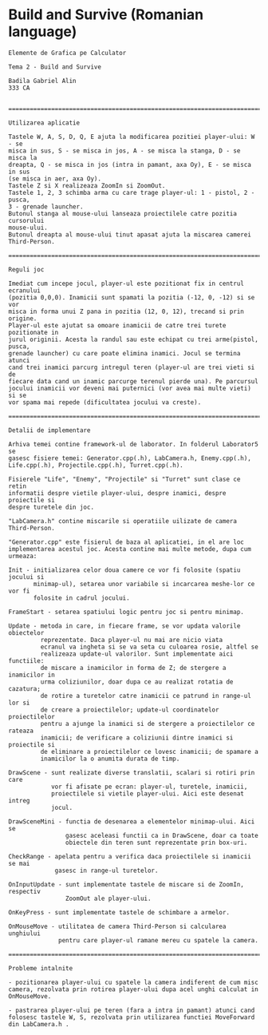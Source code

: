# Build and Survive (Romanian language)



	Elemente de Grafica pe Calculator
	
	Tema 2 - Build and Survive
	
	Badila Gabriel Alin
	333 CA
	
	
	============================================================================
	
	Utilizarea aplicatie
	
	Tastele W, A, S, D, Q, E ajuta la modificarea pozitiei player-ului: W - se 
	misca in sus, S - se misca in jos, A - se misca la stanga, D - se misca la 
	dreapta, Q - se misca in jos (intra in pamant, axa Oy), E - se misca in sus 
	(se misca in aer, axa Oy).
	Tastele Z si X realizeaza ZoomIn si ZoomOut. 
	Tastele 1, 2, 3 schimba arma cu care trage player-ul: 1 - pistol, 2 - pusca, 
	3 - grenade launcher.
	Butonul stanga al mouse-ului lanseaza proiectilele catre pozitia cursorului 
	mouse-ului.
	Butonul dreapta al mouse-ului tinut apasat ajuta la miscarea camerei 
	Third-Person.
	
	============================================================================
	
	Reguli joc
	
	Imediat cum incepe jocul, player-ul este pozitionat fix in centrul ecranului 
	(pozitia 0,0,0). Inamicii sunt spamati la pozitia (-12, 0, -12) si se vor 
	misca in forma unui Z pana in pozitia (12, 0, 12), trecand si prin origine. 
	Player-ul este ajutat sa omoare inamicii de catre trei turete pozitionate in 
	jurul originii. Acesta la randul sau este echipat cu trei arme(pistol, pusca, 
	grenade launcher) cu care poate elimina inamici. Jocul se termina atunci 
	cand trei inamici parcurg intregul teren (player-ul are trei vieti si de 
	fiecare data cand un inamic parcurge terenul pierde una). Pe parcursul 
	jocului inamicii vor deveni mai puternici (vor avea mai multe vieti) si se 
	vor spama mai repede (dificultatea jocului va creste).
	
	============================================================================
	
	Detalii de implementare
	
	Arhiva temei contine framework-ul de laborator. In folderul Laborator5 se 
	gasesc fisiere temei: Generator.cpp(.h), LabCamera.h, Enemy.cpp(.h), 
	Life.cpp(.h), Projectile.cpp(.h), Turret.cpp(.h).

	Fisierele "Life", "Enemy", "Projectile" si "Turret" sunt clase ce retin 
	informatii despre vietile player-ului, despre inamici, despre proiectile si 
	despre turetele din joc.
	
	"LabCamera.h" contine miscarile si operatiile uilizate de camera Third-Person.
	
	"Generator.cpp" este fisierul de baza al aplicatiei, in el are loc 
	implementarea acestul joc. Acesta contine mai multe metode, dupa cum urmeaza:
	
	Init - initializarea celor doua camere ce vor fi folosite (spatiu jocului si 
		   minimap-ul), setarea unor variabile si incarcarea meshe-lor ce vor fi 
		   folosite in cadrul jocului.
		   
	FrameStart - setarea spatiului logic pentru joc si pentru minimap.
	
	Update - metoda in care, in fiecare frame, se vor updata valorile obiectelor 
			 reprezentate. Daca player-ul nu mai are nicio viata 
			 ecranul va ingheta si se va seta cu culoarea rosie, altfel se 
			 realizeaza update-ul valorilor. Sunt implementate aici functiile: 
			 de miscare a inamicilor in forma de Z; de stergere a inamicilor in 
			 urma coliziunilor, doar dupa ce au realizat rotatia de cazatura; 
			 de rotire a turetelor catre inamicii ce patrund in range-ul lor si 
			 de creare a proiectilelor; update-ul coordinatelor proiectilelor 
			 pentru a ajunge la inamici si de stergere a proiectilelor ce rateaza 
			 inamicii; de verificare a coliziunii dintre inamici si proiectile si 
			 de eliminare a proiectilelor ce lovesc inamicii; de spamare a 
			 inamicilor la o anumita durata de timp.
			 
	DrawScene - sunt realizate diverse translatii, scalari si rotiri prin care 
				vor fi afisate pe ecran: player-ul, turetele, inamicii, 
				proiectilele si vietile player-ului. Aici este desenat intreg 
				jocul.
				
	DrawSceneMini - functia de desenarea a elementelor minimap-ului. Aici se 
					gasesc aceleasi functii ca in DrawScene, doar ca toate 
					obiectele din teren sunt reprezentate prin box-uri.
					
	CheckRange - apelata pentru a verifica daca proiectilele si inamicii se mai 
				 gasesc in range-ul turetelor.
				
	OnInputUpdate - sunt implementate tastele de miscare si de ZoomIn, respectiv
					ZoomOut ale player-ului.
					
	OnKeyPress - sunt implementate tastele de schimbare a armelor.
					
	OnMouseMove - utilitatea de camera Third-Person si calcularea unghiului 
				  pentru care player-ul ramane mereu cu spatele la camera.
	
	============================================================================
	
	Probleme intalnite
	
	- pozitionarea player-ului cu spatele la camera indiferent de cum misc 
	camera, rezolvata prin rotirea player-ului dupa acel unghi calculat in 
	OnMouseMove.
	
	- pastrarea player-ului pe teren (fara a intra in pamant) atunci cand 
	folosesc tastele W, S, rezolvata prin utilizarea functiei MoveForward 
	din LabCamera.h .
